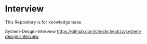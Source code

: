 # Interview
This Repository is for knowledge base

System-Desgin-Interview
https://github.com/checkcheckzz/system-design-interview

